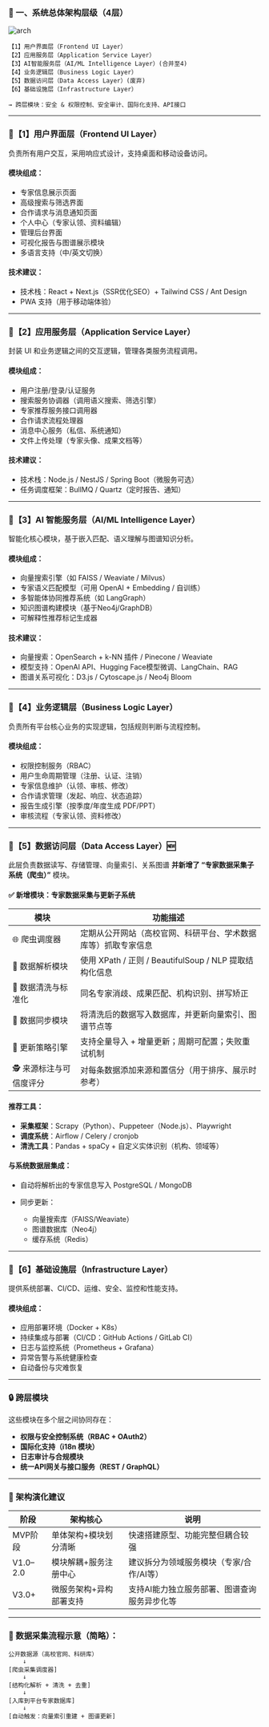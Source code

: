 ### 🧱 一、系统总体架构层级（4层）

![arch](./imgs/IEA_arch.svg)

```
【1】用户界面层（Frontend UI Layer）
【2】应用服务层（Application Service Layer）
【3】AI智能服务层（AI/ML Intelligence Layer）(合并至4)
【4】业务逻辑层（Business Logic Layer）
【5】数据访问层（Data Access Layer）(废弃)
【6】基础设施层（Infrastructure Layer）

→ 跨层模块：安全 & 权限控制、安全审计、国际化支持、API接口
```

---

### 🔹【1】用户界面层（Frontend UI Layer）

负责所有用户交互，采用响应式设计，支持桌面和移动设备访问。

#### 模块组成：

* 专家信息展示页面
* 高级搜索与筛选界面
* 合作请求与消息通知页面
* 个人中心（专家认领、资料编辑）
* 管理后台界面
* 可视化报告与图谱展示模块
* 多语言支持（中/英文切换）

#### 技术建议：

* 技术栈：React + Next.js（SSR优化SEO）+ Tailwind CSS / Ant Design
* PWA 支持（用于移动端体验）

---

### 🔹【2】应用服务层（Application Service Layer）

封装 UI 和业务逻辑之间的交互逻辑，管理各类服务流程调用。

#### 模块组成：

* 用户注册/登录/认证服务
* 搜索服务协调器（调用语义搜索、筛选引擎）
* 专家推荐服务接口调用器
* 合作请求流程处理器
* 消息中心服务（私信、系统通知）
* 文件上传处理（专家头像、成果文档等）

#### 技术建议：

* 技术栈：Node.js / NestJS / Spring Boot（微服务可选）
* 任务调度框架：BullMQ / Quartz（定时报告、通知）

---

### 🔹【3】AI 智能服务层（AI/ML Intelligence Layer）

智能化核心模块，基于嵌入匹配、语义理解与图谱知识分析。

#### 模块组成：

* 向量搜索引擎（如 FAISS / Weaviate / Milvus）
* 专家语义匹配模型（可用 OpenAI + Embedding / 自训练）
* 多智能体协同推荐系统（如 LangGraph）
* 知识图谱构建模块（基于Neo4j/GraphDB）
* 可解释性推荐标记生成器

#### 技术建议：

* 向量搜索：OpenSearch + k-NN 插件 / Pinecone / Weaviate
* 模型支持：OpenAI API、Hugging Face模型微调、LangChain、RAG
* 图谱关系可视化：D3.js / Cytoscape.js / Neo4j Bloom

---

### 🔹【4】业务逻辑层（Business Logic Layer）

负责所有平台核心业务的实现逻辑，包括规则判断与流程控制。

#### 模块组成：

* 权限控制服务（RBAC）
* 用户生命周期管理（注册、认证、注销）
* 专家信息维护（认领、审核、修改）
* 合作请求管理（发起、响应、状态追踪）
* 报告生成引擎（按季度/年度生成 PDF/PPT）
* 审核流程（专家认领、资料修改）

---

### 🔹【5】数据访问层（Data Access Layer）🆕

此层负责数据读写、存储管理、向量索引、关系图谱 **并新增了 “专家数据采集子系统（爬虫）”** 模块。

#### ✅ 新增模块：**专家数据采集与更新子系统**

| 模块             | 功能描述                                        |
| -------------- | ------------------------------------------- |
| 🌐 爬虫调度器       | 定期从公开网站（高校官网、科研平台、学术数据库等）抓取专家信息             |
| 📄 数据解析模块      | 使用 XPath / 正则 / BeautifulSoup / NLP 提取结构化信息 |
| 🧩 数据清洗与标准化    | 同名专家消歧、成果匹配、机构识别、拼写矫正                       |
| 🔄 数据同步模块      | 将清洗后的数据写入数据库，并更新向量索引、图谱节点等                  |
| 🔁 更新策略引擎      | 支持全量导入 + 增量更新；周期可配置；失败重试机制                  |
| 🕵️ 来源标注与可信度评分 | 对每条数据添加来源和置信分（用于排序、展示时参考）                   |

#### 推荐工具：

* **采集框架**：Scrapy（Python）、Puppeteer（Node.js）、Playwright
* **调度系统**：Airflow / Celery / cronjob
* **清洗工具**：Pandas + spaCy + 自定义实体识别（机构、领域等）

#### 与系统数据层集成：

* 自动将解析出的专家信息写入 PostgreSQL / MongoDB
* 同步更新：

  * 向量搜索库（FAISS/Weaviate）
  * 图谱数据库（Neo4j）
  * 缓存系统（Redis）

---

### 🔹【6】基础设施层（Infrastructure Layer）

提供系统部署、CI/CD、运维、安全、监控和性能支持。

#### 模块组成：

* 应用部署环境（Docker + K8s）
* 持续集成与部署（CI/CD：GitHub Actions / GitLab CI）
* 日志与监控系统（Prometheus + Grafana）
* 异常告警与系统健康检查
* 自动备份与灾难恢复

---

### 🔒 跨层模块

这些模块在多个层之间协同存在：

* **权限与安全控制系统（RBAC + OAuth2）**
* **国际化支持（i18n 模块）**
* **日志审计与合规模块**
* **统一API网关与接口服务（REST / GraphQL）**

---

### 🧩 架构演化建议

| 阶段       | 架构核心         | 说明                      |
| -------- | ------------ | ----------------------- |
| MVP阶段    | 单体架构+模块划分清晰  | 快速搭建原型、功能完整但耦合较强        |
| V1.0–2.0 | 模块解耦+服务注册中心  | 建议拆分为领域服务模块（专家/合作/AI等）  |
| V3.0+    | 微服务架构+异构部署支持 | 支持AI能力独立服务部署、图谱查询服务异步化等 |

---

### 🧭 数据采集流程示意（简略）：

```
公开数据源（高校官网、科研库）
    ↓
[爬虫采集调度器]
    ↓
[结构化解析 + 清洗 + 去重]
    ↓
[入库到平台专家数据库]
    ↓
[自动触发：向量索引重建 + 图谱更新]
```

